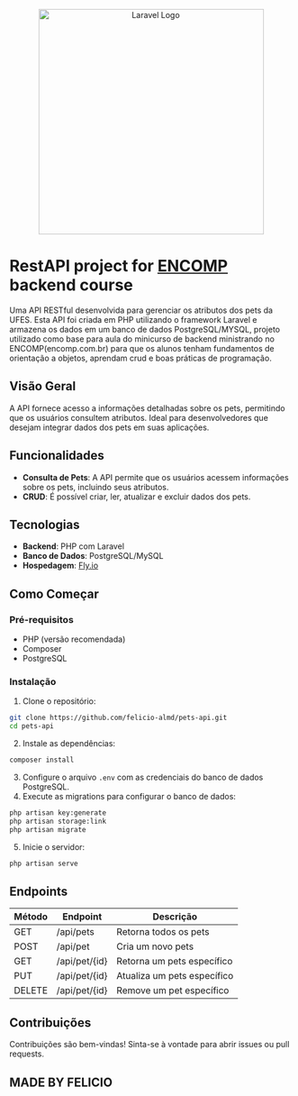 <p align="center"><a href="https://laravel.com" target="_blank"><img src="https://raw.githubusercontent.com/laravel/art/master/logo-lockup/5%20SVG/2%20CMYK/1%20Full%20Color/laravel-logolockup-cmyk-red.svg" width="400" alt="Laravel Logo"></a></p>

# RestAPI project for [ENCOMP](https://www.encomp.com.br/) backend course

Uma API RESTful desenvolvida para gerenciar os atributos dos pets da UFES. Esta API foi criada em PHP utilizando o framework Laravel e armazena os dados em um banco de dados PostgreSQL/MYSQL, projeto utilizado como base para aula do minicurso de backend ministrando no ENCOMP(encomp.com.br) para que os alunos tenham fundamentos de orientação a objetos, aprendam crud e boas práticas de programação.

## Visão Geral

A API fornece acesso a informações detalhadas sobre os pets, permitindo que os usuários consultem atributos. Ideal para desenvolvedores que desejam integrar dados dos pets em suas aplicações.

## Funcionalidades

- **Consulta de Pets**: A API permite que os usuários acessem informações sobre os pets, incluindo seus atributos.
- **CRUD**: É possível criar, ler, atualizar e excluir dados dos pets.

## Tecnologias

- **Backend**: PHP com Laravel
- **Banco de Dados**: PostgreSQL/MySQL
- **Hospedagem**: [Fly.io](https://fly.io)

## Como Começar

### Pré-requisitos

- PHP (versão recomendada)
- Composer
- PostgreSQL

### Instalação

1. Clone o repositório:
 ```bash
 git clone https://github.com/felicio-almd/pets-api.git
 cd pets-api
 ```
2. Instale as dependências:
 ```bash
 composer install
 ```
3. Configure o arquivo `.env` com as credenciais do banco de dados PostgreSQL.
4. Execute as migrations para configurar o banco de dados:
 ```bash
 php artisan key:generate
 php artisan storage:link
 php artisan migrate
 ```
5. Inicie o servidor:
 ```bash
 php artisan serve
 ```

## Endpoints

| Método | Endpoint                | Descrição                     |
|--------|-------------------------|-------------------------------|
| GET    | /api/pets               | Retorna todos os pets         |
| POST   | /api/pet                | Cria um novo pets             |
| GET    | /api/pet/{id}           | Retorna um pets específico    |
| PUT    | /api/pet/{id}           | Atualiza um pets específico   |
| DELETE | /api/pet/{id}           | Remove um pet específico      |

## Contribuições

Contribuições são bem-vindas! Sinta-se à vontade para abrir issues ou pull requests.

## MADE BY FELICIO

